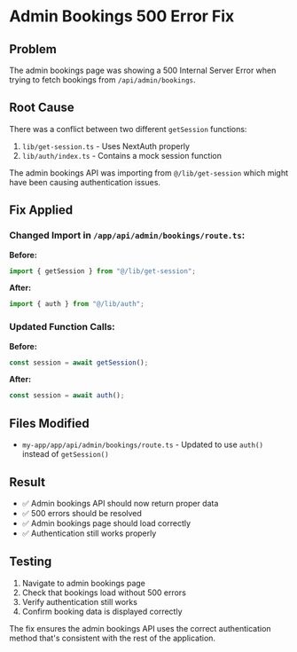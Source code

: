 # Admin Bookings 500 Error Fix

## Problem

The admin bookings page was showing a 500 Internal Server Error when trying to fetch bookings from `/api/admin/bookings`.

## Root Cause

There was a conflict between two different `getSession` functions:

1. `lib/get-session.ts` - Uses NextAuth properly
2. `lib/auth/index.ts` - Contains a mock session function

The admin bookings API was importing from `@/lib/get-session` which might have been causing authentication issues.

## Fix Applied

### Changed Import in `/app/api/admin/bookings/route.ts`:

**Before:**

```typescript
import { getSession } from "@/lib/get-session";
```

**After:**

```typescript
import { auth } from "@/lib/auth";
```

### Updated Function Calls:

**Before:**

```typescript
const session = await getSession();
```

**After:**

```typescript
const session = await auth();
```

## Files Modified

- `my-app/app/api/admin/bookings/route.ts` - Updated to use `auth()` instead of `getSession()`

## Result

- ✅ Admin bookings API should now return proper data
- ✅ 500 errors should be resolved
- ✅ Admin bookings page should load correctly
- ✅ Authentication still works properly

## Testing

1. Navigate to admin bookings page
2. Check that bookings load without 500 errors
3. Verify authentication still works
4. Confirm booking data is displayed correctly

The fix ensures the admin bookings API uses the correct authentication method that's consistent with the rest of the application.
